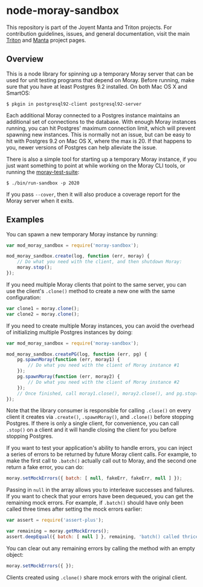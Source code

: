 <!--
    This Source Code Form is subject to the terms of the Mozilla Public
    License, v. 2.0. If a copy of the MPL was not distributed with this
    file, You can obtain one at http://mozilla.org/MPL/2.0/.
-->

<!--
    Copyright 2017, Joyent, Inc.
-->

# node-moray-sandbox

This repository is part of the Joyent Manta and Triton projects. For
contribution guidelines, issues, and general documentation, visit the main
[Triton](https://github.com/joyent/triton) and
[Manta](https://github.com/joyent/manta) project pages.

## Overview

This is a node library for spinning up a temporary Moray server that can be
used for unit testing programs that depend on Moray. Before running, make
sure that you have at least Postgres 9.2 installed. On both Mac OS X and
SmartOS:

```
$ pkgin in postgresql92-client postgresql92-server
```

Each additional Moray connected to a Postgres instance maintains an additional
set of connections to the database. With enough Moray instances running, you
can hit Postgres' maximum connection limit, which will prevent spawning new
instances. This is normally not an issue, but can be easy to hit with Postgres
9.2 on Mac OS X, where the max is 20. If that happens to you, newer versions of
Postgres can help alleviate the issue.

There is also a simple tool for starting up a temporary Moray instance, if you
just want something to point at while working on the Moray CLI tools, or running
the [moray-test-suite](https://github.com/joyent/moray-test-suite/):

```
$ ./bin/run-sandbox -p 2020
```

If you pass `--cover`, then it will also produce a coverage report for the Moray
server when it exits.

## Examples

You can spawn a new temporary Moray instance by running:

```js
var mod_moray_sandbox = require('moray-sandbox');

mod_moray_sandbox.create(log, function (err, moray) {
    // Do what you need with the client, and then shutdown Moray:
    moray.stop();
});
```

If you need multiple Moray clients that point to the same server, you can
use the client's `.clone()` method to create a new one with the same
configuration:

```js
var clone1 = moray.clone();
var clone2 = moray.clone();
```

If you need to create multiple Moray instances, you can avoid the overhead
of initializing multiple Postgres instances by doing:

```js
var mod_moray_sandbox = require('moray-sandbox');

mod_moray_sandbox.createPG(log, function (err, pg) {
    pg.spawnMoray(function (err, moray1) {
        // Do what you need with the client of Moray instance #1
    });
    pg.spawnMoray(function (err, moray2) {
        // Do what you need with the client of Moray instance #2
    });
    // Once finished, call moray1.close(), moray2.close(), and pg.stop()
});
```

Note that the library consumer is responsible for calling `.close()` on every
client it creates via `.create()`, `.spawnMoray()`, and `.clone()` before
stopping Postgres. If there is only a single client, for convenience, you can
call `.stop()` on a client and it will handle closing the client for you before
stopping Postgres.

If you want to test your application's ability to handle errors, you can
inject a series of errors to be returned by future Moray client calls. For
example, to make the first call to `.batch()` actually call out to Moray,
and the second one return a fake error, you can do:

```js
moray.setMockErrors({ batch: [ null, fakeErr, fakeErr, null ] });
```

Passing in `null` in the array allows you to interleave successes and
failures. If you want to check that your errors have been dequeued, you can
get the remaining mock errors. For example, if `.batch()` should have only
been called three times after setting the mock errors earlier:

```js
var assert = require('assert-plus');

var remaining = moray.getMockErrors();
assert.deepEqual({ batch: [ null ] }, remaining, 'batch() called thrice');
```

You can clear out any remaining errors by calling the method with
an empty object:

```js
moray.setMockErrors({ });
```

Clients created using `.clone()` share mock errors with the original client.
